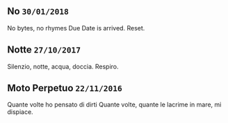 ## No `30/01/2018`

No bytes, no rhymes
Due Date is arrived.
Reset.

## Notte `27/10/2017`

Silenzio, notte,
acqua, doccia.
Respiro.

## Moto Perpetuo `22/11/2016`

Quante volte ho pensato di dirti
Quante volte, quante le lacrime
in mare, mi dispiace.
